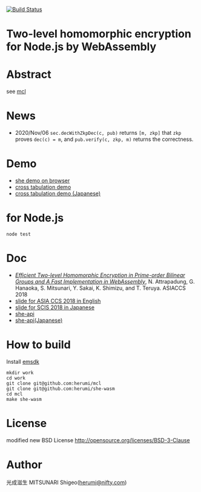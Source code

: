 [![Build Status](https://travis-ci.org/herumi/she-wasm.png)](https://travis-ci.org/herumi/she-wasm)
# Two-level homomorphic encryption for Node.js by WebAssembly

# Abstract

see [mcl](https://github.com/herumi/mcl)

# News
- 2020/Nov/06 `sec.decWithZkpDec(c, pub)` returns `[m, zkp]` that `zkp` proves `dec(c) = m`, and `pub.verify(c, zkp, m)` returns the correctness.

# Demo

* [she demo on browser](https://herumi.github.io/she-wasm/she-demo.html)
* [cross tabulation demo](https://herumi.github.io/she-wasm/cross-demo.html)
* [cross tabulation demo (Japanese)](https://herumi.github.io/she-wasm/cross-demo-ja.html)

# for Node.js

```
node test
```

# Doc
* [_Efficient Two-level Homomorphic Encryption in Prime-order Bilinear Groups and A Fast Implementation in WebAssembly_](https://dl.acm.org/citation.cfm?doid=3196494.3196552), N. Attrapadung, G. Hanaoka, S. Mitsunari, Y. Sakai,
K. Shimizu, and T. Teruya. ASIACCS 2018
* [slide for ASIA CCS 2018 in English](https://www.slideshare.net/herumi/efficient-twolevel-homomorphic-encryption-in-primeorder-bilinear-groups-and-a-fast-implementation-in-webassembly)
* [slide for SCIS 2018 in Japanese](https://www.slideshare.net/herumi/2scis2018)
* [she-api](https://github.com/herumi/mcl/blob/master/misc/she/she-api.md)
* [she-api(Japanese)](https://github.com/herumi/mcl/blob/master/misc/she/she-api-ja.md)

# How to build
Install [emsdk](https://github.com/juj/emsdk.git)

```
mkdir work
cd work
git clone git@github.com:herumi/mcl
git clone git@github.com:herumi/she-wasm
cd mcl
make she-wasm
```

# License

modified new BSD License
http://opensource.org/licenses/BSD-3-Clause

# Author

光成滋生 MITSUNARI Shigeo(herumi@nifty.com)
